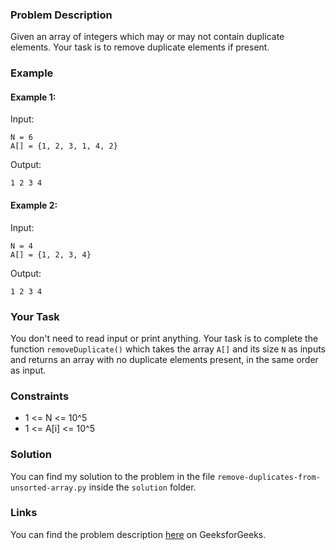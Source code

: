 ### Problem Description

Given an array of integers which may or may not contain duplicate elements. Your task is to remove duplicate elements if present.

### Example

#### Example 1:

Input:
```
N = 6
A[] = {1, 2, 3, 1, 4, 2}
```
Output: 
```
1 2 3 4
```

#### Example 2:

Input:
```
N = 4
A[] = {1, 2, 3, 4}
```
Output: 
```
1 2 3 4
```

### Your Task

You don't need to read input or print anything. Your task is to complete the function `removeDuplicate()` which takes the array `A[]` and its size `N` as inputs and returns an array with no duplicate elements present, in the same order as input.

### Constraints

- 1 <= N <= 10^5
- 1 <= A[i] <= 10^5

### Solution

You can find my solution to the problem in the file `remove-duplicates-from-unsorted-array.py` inside the `solution` folder.

### Links

You can find the problem description [here](https://www.geeksforgeeks.org/problems/remove-duplicates-from-unsorted-array4141/1) on GeeksforGeeks.
